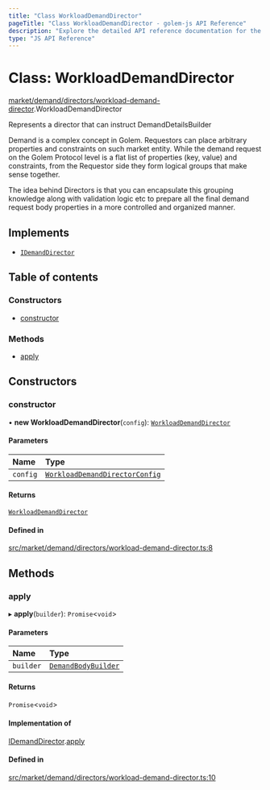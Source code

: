 ```yaml
---
title: "Class WorkloadDemandDirector"
pageTitle: "Class WorkloadDemandDirector - golem-js API Reference"
description: "Explore the detailed API reference documentation for the Class WorkloadDemandDirector within the golem-js SDK for the Golem Network."
type: "JS API Reference"
---
```

# Class: WorkloadDemandDirector

[market/demand/directors/workload-demand-director](../modules/market_demand_directors_workload_demand_director).WorkloadDemandDirector

Represents a director that can instruct DemandDetailsBuilder

Demand is a complex concept in Golem. Requestors can place arbitrary properties and constraints on such
market entity. While the demand request on the Golem Protocol level is a flat list of properties (key, value) and constraints,
from the Requestor side they form logical groups that make sense together.

The idea behind Directors is that you can encapsulate this grouping knowledge along with validation logic etc to prepare
all the final demand request body properties in a more controlled and organized manner.

## Implements

- [`IDemandDirector`](../interfaces/market_market_module.IDemandDirector)

## Table of contents

### Constructors

- [constructor](market_demand_directors_workload_demand_director.WorkloadDemandDirector#constructor)

### Methods

- [apply](market_demand_directors_workload_demand_director.WorkloadDemandDirector#apply)

## Constructors

### constructor

• **new WorkloadDemandDirector**(`config`): [`WorkloadDemandDirector`](market_demand_directors_workload_demand_director.WorkloadDemandDirector)

#### Parameters

| Name | Type |
| :------ | :------ |
| `config` | [`WorkloadDemandDirectorConfig`](market_demand_directors_workload_demand_director_config.WorkloadDemandDirectorConfig) |

#### Returns

[`WorkloadDemandDirector`](market_demand_directors_workload_demand_director.WorkloadDemandDirector)

#### Defined in

[src/market/demand/directors/workload-demand-director.ts:8](https://github.com/golemfactory/golem-js/blob/570126bc/src/market/demand/directors/workload-demand-director.ts#L8)

## Methods

### apply

▸ **apply**(`builder`): `Promise`\<`void`\>

#### Parameters

| Name | Type |
| :------ | :------ |
| `builder` | [`DemandBodyBuilder`](market_demand_demand_body_builder.DemandBodyBuilder) |

#### Returns

`Promise`\<`void`\>

#### Implementation of

[IDemandDirector](../interfaces/market_market_module.IDemandDirector).[apply](../interfaces/market_market_module.IDemandDirector#apply)

#### Defined in

[src/market/demand/directors/workload-demand-director.ts:10](https://github.com/golemfactory/golem-js/blob/570126bc/src/market/demand/directors/workload-demand-director.ts#L10)
